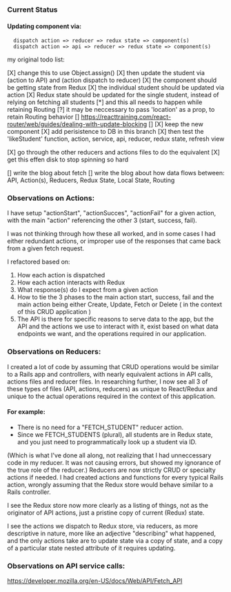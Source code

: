 ### Current Status

#### Updating component via:  
      dispatch action => reducer => redux state => component(s)
      dispatch action => api => reducer => redux state => component(s)

my original todo list:

[X] change this to use Object.assign()
[X] then update the student via (action to API) and (action dispatch to reducer)
[X] the component should be getting state from Redux
[X] the individual student should be updated via action
[X] Redux state should be updated for the single student, instead of relying on fetching all students
[*] and this all needs to happen while retaining Routing
[?] it may be neccessary to pass 'location' as a prop, to retain Routing behavior
[] https://reacttraining.com/react-router/web/guides/dealing-with-update-blocking 
[] 
[X] keep the new component <StudentRow />
[X] add perisistence to DB in this branch
[X] then test the 'likeStudent' function, action, service, api, reducer, redux state, refresh view


[X] go through the other reducers and actions files to do the equivalent
[X] get this effen disk to stop spinning so hard


[] write the blog about fetch
[] write the blog about how data flows between:
  API, Action(s), Reducers, Redux State, Local State, Routing


### Observations on Actions:
I have setup "actionStart", "actionSucces", "actionFail" for a given action, with the main "action" referencing the other 3 (start, success, fail).

I was not thinking through how these all worked, and in some cases I had either redundant actions, or improper use of the responses that came back from a given fetch request.

I refactored based on: 
1. How each action is dispatched
2. How each action interacts with Redux
3. What response(s) do I expect from a given action
4. How to tie the 3 phases to the main action
  start, success, fail  and the main action being either Create, Update, Fetch or Delete ( in the context of this CRUD application )
5. The API is there for  specific reasons to serve data to the app, but the API and the actions we use to interact with it, exist based on what data endpoints we want, and the operations required in our application. 

### Observations on Reducers:
I created a lot of code by assuming that CRUD operations would be similar to a Rails app and controllers, with nearly equivalent actions in API calls, actions files and reducer files. In researching further, I now see all 3 of these types of files (API, actions, reducers) as unique to React/Redux and unique to the actual operations required in the context of this application. 

#### For example:
- There is no need for a "FETCH_STUDENT" reducer action.
- Since we FETCH_STUDENTS (plural), all students are in Redux state, and you just need to programmatically look up a student via ID.

(Which is what I've done all along, not realizing that I had unneccessary code in my reducer. 
 It was not causing errors, but showed my ignorance of the true role of the reducer.)
Reducers are now strictly CRUD or specialty actions if needed.
I had created actions and functions for every typical Rails action, wrongly assuming that the Redux store would behave similar to a Rails controller. 

I see the Redux store now more clearly as a listing of things, not as the originator of API actions, just a pristine copy of current (Redux) state.

I see the actions we dispatch to Redux store, via reducers, as more descriptive in nature, more like an adjective "describing" what happened, and the only actions take are to update state via a copy of state, and a copy of a particular state nested attribute of it requires updating. 

### Observations on API service calls:
https://developer.mozilla.org/en-US/docs/Web/API/Fetch_API


